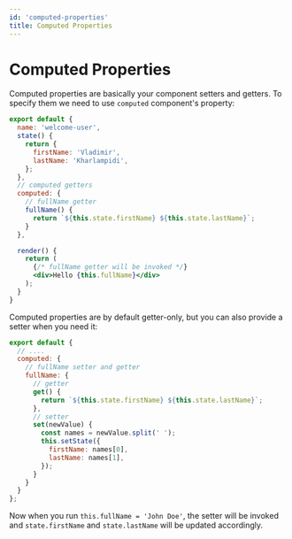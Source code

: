 ```yaml
---
id: 'computed-properties'
title: Computed Properties
---
```

# Computed Properties

Computed properties are basically your component setters and getters. To specify them we need to use `computed` component's property:

```jsx
export default {
  name: 'welcome-user',
  state() {
    return {
      firstName: 'Vladimir',
      lastName: 'Kharlampidi',
    };
  },
  // computed getters
  computed: {
    // fullName getter
    fullName() {
      return `${this.state.firstName} ${this.state.lastName}`;
    }
  },

  render() {
    return (
      {/* fullName getter will be invoked */}
      <div>Hello {this.fullName}</div>
    );
  }
}
```

Computed properties are by default getter-only, but you can also provide a setter when you need it:

```jsx
export default {
  // ....
  computed: {
    // fullName setter and getter
    fullName: {
      // getter
      get() {
        return `${this.state.firstName} ${this.state.lastName}`;
      },
      // setter
      set(newValue) {
        const names = newValue.split(' ');
        this.setState({
          firstName: names[0],
          lastName: names[1],
        });
      }
    }
  }
};
```

Now when you run `this.fullName = 'John Doe'`, the setter will be invoked and `state.firstName` and `state.lastName` will be updated accordingly.
